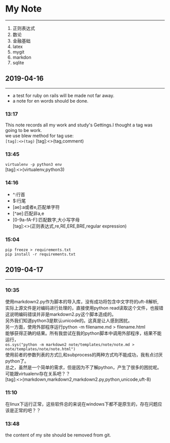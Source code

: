 My Note
===
---

1. 正则表达式  
2. 数论
3. 金融基础
4. latex
5. mygit
6. markdon
7. sqlite


## 2019-04-16

---

*  a test for ruby on rails will be made not far away.  
*  a note for en words should be done.


### 13:17  
 This note records all my work and study's Gettings.I thought
 a tag was going to be work.  
 we use blew method for tag use:  
 `[tag]:<>(tag)` 
 [tag]:<>(tag,comment) 

### 13:45
 `virtualenv -p python3 env`    
 [tag]:<>(virtualenv,python3)  

### 14:16
 * ^:行首  
 * $:行尾  
 * \[ae\]:a或者e,匹配单字符  
 * \[^ae\]:匹配非a,e  
 * \[0-9a-fA-F\]:匹配数字,大小写字母  
 [tag]:<>(正则表达式,re,RE,ERE,BRE,regular expression)  

### 15:04
 `pip freeze > requirements.txt`  
 `pip install -r requirements.txt`  


## 2019-04-17

---

### 10:35
  使用markdown2.py作为脚本的导入库，没有成功将包含中文字符的uft-8解析,  
  实际上源文件是对编码进行处理的，直接使用python read读取这个文件，也报错  
  这说明编码错误并非是markdown2.py这个脚本造成的。  
  另外我们知道python3是默认unicode的。这真是让人感到困扰。  
  另一方面，使用外部程序运行python -m filename.md > filename.html  
  能够获得正确的结果。所有我尝试在我的python脚本中调用外部程序，结果不能运行，  
 `os.sys("python -m markdown2 note/templates/note/note.md > note/templates/note/note.html")`  
 使用前者的参数列表的方式[],和subprocess的两种方式均不能成功，我有点讨厌python了。  
 总之，虽然是一个简单的需求，但是因为不了解python，产生了很多的困扰呢。  
 可能跟virtualenv存在关系吧？？  
[tag]:<>(markdown,markdown2,markdown2.py,python,unicode,uft-8)  

### 11:10
  在linux下运行正常，这些软件总的来说在windows下都不是原生的，存在问题应该是正常的吧？？  
### 13:48
  the content of my site should be removed from git.
